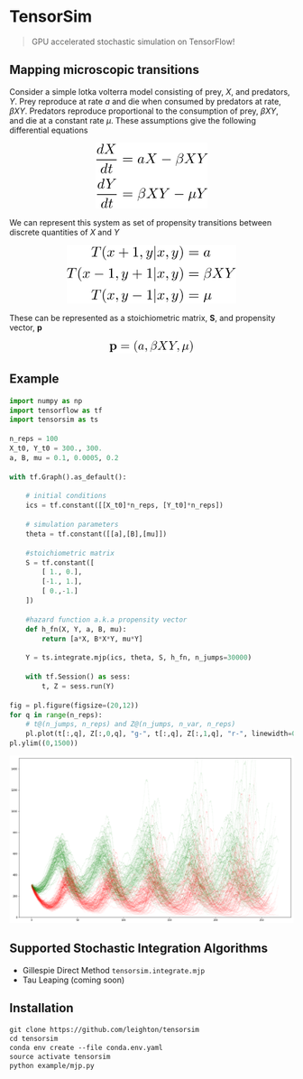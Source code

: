 # TensorSim

> GPU accelerated stochastic simulation on TensorFlow!

## Mapping microscopic transitions

Consider a simple lotka volterra model consisting of prey, $X$, and predators, $Y$. Prey reproduce at rate $a$ and die when consumed by predators at rate, $\beta XY$. Predators reproduce proportional to the consumption of prey, $\beta XY$, and die at a constant rate $\mu$. These assumptions give the following differential equations

<!--
$$
\begin{aligned}
\frac{dX}{dt} &= aX - \beta XY \\
\frac{dY}{dt} &= \beta XY - \mu Y
\end{aligned}
$$
-->

<p align="center">
  <img width="200" src="assets/eqn-1.png">
</p>

We can represent this system as set of propensity transitions between discrete quantities of $X$ and $Y$


<!-- 
$$
\begin{aligned}
T(x+1,y | x,y) &= a \\
T(x-1,y+1 | x,y) &= \beta XY \\
T(x,y-1 | x,y) &= \mu
\end{aligned}
$$
-->

<p align="center">
  <img width="300" src="assets/eqn-2.png">
</p>

These can be represented as a stoichiometric matrix, $\mathbf{S}$, and propensity vector, $\mathbf{p}$
<!--
$$
\mathbf{S} =
\begin{bmatrix}
    1  &  0  \\
    -1  & 1  \\
    0  &  1
\end{bmatrix}
$$
-->

<!--
$$
\mathbf{p} = (a, \beta XY, \mu)
$$
-->

<p align="center">
  <img width="150" src="assets/eqn-3.png">
</p>

## Example

```python
import numpy as np
import tensorflow as tf
import tensorsim as ts

n_reps = 100
X_t0, Y_t0 = 300., 300.
a, B, mu = 0.1, 0.0005, 0.2

with tf.Graph().as_default():

    # initial conditions
    ics = tf.constant([[X_t0]*n_reps, [Y_t0]*n_reps])

    # simulation parameters
    theta = tf.constant([[a],[B],[mu]])

    #stoichiometric matrix
    S = tf.constant([
        [ 1., 0.],
        [-1., 1.],
        [ 0.,-1.]
    ])

    #hazard function a.k.a propensity vector
    def h_fn(X, Y, a, B, mu):
        return [a*X, B*X*Y, mu*Y]

    Y = ts.integrate.mjp(ics, theta, S, h_fn, n_jumps=30000)

    with tf.Session() as sess:
        t, Z = sess.run(Y)

fig = pl.figure(figsize=(20,12))
for q in range(n_reps):
    # t@(n_jumps, n_reps) and Z@(n_jumps, n_var, n_reps)
    pl.plot(t[:,q], Z[:,0,q], "g-", t[:,q], Z[:,1,q], "r-", linewidth=0.05)
pl.ylim((0,1500))
```

![predator prey](assets/lotka-volterra.png)


## Supported Stochastic Integration Algorithms

* Gillespie Direct Method `tensorsim.integrate.mjp`
* Tau Leaping (coming soon)

## Installation

```
git clone https://github.com/leighton/tensorsim
cd tensorsim
conda env create --file conda.env.yaml
source activate tensorsim
python example/mjp.py
```
